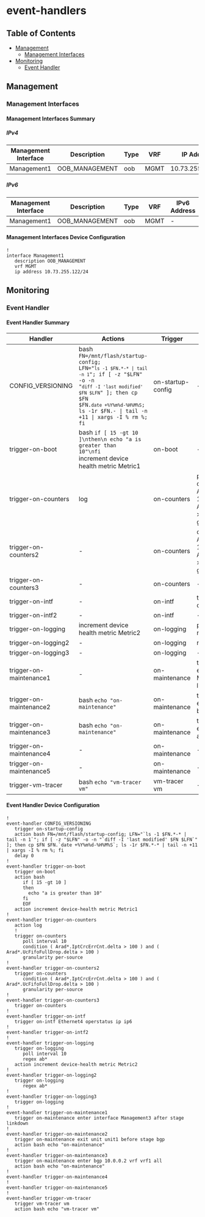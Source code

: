 # event-handlers

## Table of Contents

- [Management](#management)
  - [Management Interfaces](#management-interfaces)
- [Monitoring](#monitoring)
  - [Event Handler](#event-handler)

## Management

### Management Interfaces

#### Management Interfaces Summary

##### IPv4

| Management Interface | Description | Type | VRF | IP Address | Gateway |
| -------------------- | ----------- | ---- | --- | ---------- | ------- |
| Management1 | OOB_MANAGEMENT | oob | MGMT | 10.73.255.122/24 | 10.73.255.2 |

##### IPv6

| Management Interface | Description | Type | VRF | IPv6 Address | IPv6 Gateway |
| -------------------- | ----------- | ---- | --- | ------------ | ------------ |
| Management1 | OOB_MANAGEMENT | oob | MGMT | - | - |

#### Management Interfaces Device Configuration

```eos
!
interface Management1
   description OOB_MANAGEMENT
   vrf MGMT
   ip address 10.73.255.122/24
```

## Monitoring

### Event Handler

#### Event Handler Summary

| Handler | Actions | Trigger | Trigger Config |
| ------- | ------- | ------- | -------------- |
| CONFIG_VERSIONING | bash <code>FN=/mnt/flash/startup-config; LFN="`ls -1 $FN.*-* \| tail -n 1`"; if [ -z "$LFN" -o -n "`diff -I 'last modified' $FN $LFN`" ]; then cp $FN $FN.`date +%Y%m%d-%H%M%S`; ls -1r $FN.*-* \| tail -n +11 \| xargs -I % rm %; fi</code> | on-startup-config | - |
| trigger-on-boot | bash <code>if [ 15 -gt 10 ]\nthen\n  echo "a is greater than 10"\nfi</code><br>increment device health metric Metric1 | on-boot | - |
| trigger-on-counters | log | on-counters | poll interval 10<br>condition ( Arad*.IptCrcErrCnt.delta > 100 ) and ( Arad*.UcFifoFullDrop.delta > 100 )<br>granularity per-source |
| trigger-on-counters2 | - | on-counters | condition ( Arad*.IptCrcErrCnt.delta > 100 ) and ( Arad*.UcFifoFullDrop.delta > 100 )<br>granularity per-source |
| trigger-on-counters3 | - | on-counters | - |
| trigger-on-intf | - | on-intf | trigger on-intf Ethernet4 operstatus ip ip6 |
| trigger-on-intf2 | - | on-intf | - |
| trigger-on-logging | increment device health metric Metric2 | on-logging | poll interval 10<br>regex ab* |
| trigger-on-logging2 | - | on-logging | regex ab* |
| trigger-on-logging3 | - | on-logging | - |
| trigger-on-maintenance1 | - | on-maintenance | trigger on-maintenance enter interface Management3 after stage linkdown |
| trigger-on-maintenance2 | bash <code>echo "on-maintenance"</code> | on-maintenance | trigger on-maintenance exit unit unit1 before stage bgp |
| trigger-on-maintenance3 | bash <code>echo "on-maintenance"</code> | on-maintenance | trigger on-maintenance enter bgp 10.0.0.2 vrf vrf1 all |
| trigger-on-maintenance4 | - | on-maintenance | - |
| trigger-on-maintenance5 | - | on-maintenance | - |
| trigger-vm-tracer | bash <code>echo "vm-tracer vm"</code> | vm-tracer vm | - |

#### Event Handler Device Configuration

```eos
!
event-handler CONFIG_VERSIONING
   trigger on-startup-config
   action bash FN=/mnt/flash/startup-config; LFN="`ls -1 $FN.*-* | tail -n 1`"; if [ -z "$LFN" -o -n "`diff -I 'last modified' $FN $LFN`" ]; then cp $FN $FN.`date +%Y%m%d-%H%M%S`; ls -1r $FN.*-* | tail -n +11 | xargs -I % rm %; fi
   delay 0
!
event-handler trigger-on-boot
   trigger on-boot
   action bash
      if [ 15 -gt 10 ]
      then
        echo "a is greater than 10"
      fi
      EOF
   action increment device-health metric Metric1
!
event-handler trigger-on-counters
   action log
   !
   trigger on-counters
      poll interval 10
      condition ( Arad*.IptCrcErrCnt.delta > 100 ) and ( Arad*.UcFifoFullDrop.delta > 100 )
      granularity per-source
!
event-handler trigger-on-counters2
   trigger on-counters
      condition ( Arad*.IptCrcErrCnt.delta > 100 ) and ( Arad*.UcFifoFullDrop.delta > 100 )
      granularity per-source
!
event-handler trigger-on-counters3
   trigger on-counters
!
event-handler trigger-on-intf
   trigger on-intf Ethernet4 operstatus ip ip6
!
event-handler trigger-on-intf2
!
event-handler trigger-on-logging
   trigger on-logging
      poll interval 10
      regex ab*
   action increment device-health metric Metric2
!
event-handler trigger-on-logging2
   trigger on-logging
      regex ab*
!
event-handler trigger-on-logging3
   trigger on-logging
!
event-handler trigger-on-maintenance1
   trigger on-maintenance enter interface Management3 after stage linkdown
!
event-handler trigger-on-maintenance2
   trigger on-maintenance exit unit unit1 before stage bgp
   action bash echo "on-maintenance"
!
event-handler trigger-on-maintenance3
   trigger on-maintenance enter bgp 10.0.0.2 vrf vrf1 all
   action bash echo "on-maintenance"
!
event-handler trigger-on-maintenance4
!
event-handler trigger-on-maintenance5
!
event-handler trigger-vm-tracer
   trigger vm-tracer vm
   action bash echo "vm-tracer vm"
```
